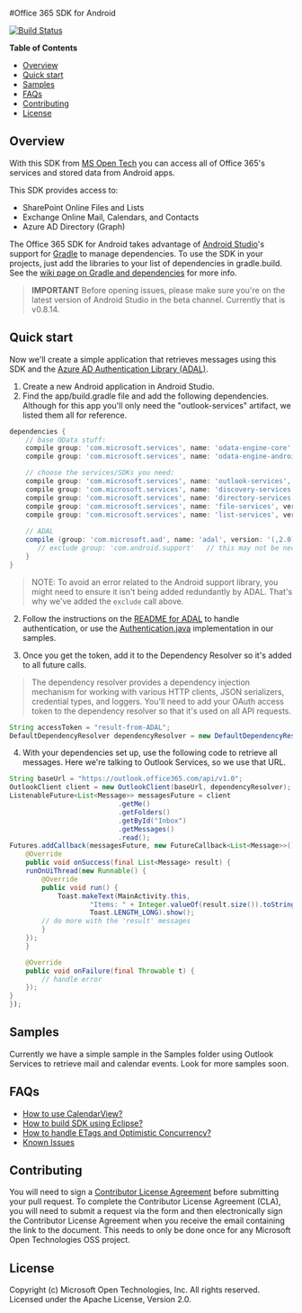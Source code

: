 #Office 365 SDK for Android

[![Build Status](https://travis-ci.org/OfficeDev/Office-365-SDK-for-Android.svg?branch=master)](https://travis-ci.org/OfficeDev/Office-365-SDK-for-Android)

**Table of Contents**

- [Overview](#overview)
- [Quick start](#quick-start)
- [Samples](#samples)
- [FAQs](#faqs)
- [Contributing](#contributing)
- [License](#license)

## Overview
With this SDK from [MS Open Tech](https://msopentech.com) you can access all of Office 365's services and stored data from Android apps.

This SDK provides access to:
  * SharePoint Online Files and Lists
  * Exchange Online Mail, Calendars, and Contacts
  * Azure AD Directory (Graph)

The Office 365 SDK for Android takes advantage of [Android Studio](https://developer.android.com/sdk/installing/studio.html)'s support for [Gradle](http://www.gradle.org/) to manage dependencies. To use the SDK in your projects, just add the libraries to your list of dependencies in gradle.build. See the [wiki page on Gradle and dependencies](https://github.com/OfficeDev/Office-365-SDK-for-Android/wiki/Include-Dependencies-using-Gradle) for more info.

> **IMPORTANT** Before opening issues, please make sure you're on the latest version of Android Studio in the beta channel. Currently that is v0.8.14.

## Quick start
Now we'll create a simple application that retrieves messages using this SDK and the [Azure AD Authentication Library (ADAL)](https://github.com/AzureAD/azure-activedirectory-library-for-android).

1. Create a new Android application in Android Studio.
2. Find the app/build.gradle file and add the following dependencies. Although for this app you'll only need the "outlook-services" artifact, we listed them all for reference.

```Groovy
dependencies {
    // base OData stuff:
    compile group: 'com.microsoft.services', name: 'odata-engine-core', version: '0.10.1'
    compile group: 'com.microsoft.services', name: 'odata-engine-android-impl', version: '0.10.1', ext:'aar'

    // choose the services/SDKs you need:
    compile group: 'com.microsoft.services', name: 'outlook-services', version: '0.10.1'
    compile group: 'com.microsoft.services', name: 'discovery-services', version: '0.10.1'
    compile group: 'com.microsoft.services', name: 'directory-services', version: '0.10.1'
    compile group: 'com.microsoft.services', name: 'file-services', version: '0.10.1'
    compile group: 'com.microsoft.services', name: 'list-services', version: '0.10.1', ext:'aar'
    
    // ADAL
    compile (group: 'com.microsoft.aad', name: 'adal', version: '(,2.0)') {
       // exclude group: 'com.android.support'   // this may not be necessary
    }
}

```

  > NOTE: To avoid an error related to the Android support library, you might need to ensure it isn't being added redundantly by ADAL. That's why we've added the `exclude` call above.
  
2. Follow the instructions on the [README for ADAL](https://github.com/AzureAD/azure-activedirectory-library-for-android) to handle authentication, or use the [Authentication.java](https://github.com/OfficeDev/Office-365-SDK-for-Android/blob/master/samples/simple-exchange-sample/app/src/main/java/com/microsoft/simple_exchange_sample/Authentication.java) implementation in our samples.

3. Once you get the token, add it to the Dependency Resolver so it's added to all future calls.
  > The dependency resolver provides a dependency injection mechanism for working with various HTTP clients, JSON serializers, credential types, and loggers. You'll need to add your OAuth access token to the dependency resolver so that it's used on all API requests.

```Java
String accessToken = "result-from-ADAL";
DefaultDependencyResolver dependencyResolver = new DefaultDependencyResolver(accessToken);
```

4. With your dependencies set up, use the following code to retrieve all messages. Here we're talking to Outlook Services, so we use that URL.

```Java
String baseUrl = "https://outlook.office365.com/api/v1.0";
OutlookClient client = new OutlookClient(baseUrl, dependencyResolver);
ListenableFuture<List<Message>> messagesFuture = client
						   .getMe()
						   .getFolders()
						   .getById("Inbox")
						   .getMessages()
						   .read();
Futures.addCallback(messagesFuture, new FutureCallback<List<Message>>() {
	@Override
	public void onSuccess(final List<Message> result) {
	runOnUiThread(new Runnable() {
	    @Override
	    public void run() {
	        Toast.makeText(MainActivity.this,
					"Items: " + Integer.valueOf(result.size()).toString(),
					Toast.LENGTH_LONG).show();
		// do more with the 'result' messages
	    }
	});
	}

	@Override
	public void onFailure(final Throwable t) {
		// handle error
	});
}
});
```

## Samples
Currently we have a simple sample in the Samples folder using Outlook Services to retrieve mail and calendar events. Look for more samples soon.

## FAQs

* [How to use CalendarView?](https://github.com/OfficeDev/Office-365-SDK-for-Android/wiki/Using-Calendar-View)
* [How to build SDK using Eclipse?](https://github.com/OfficeDev/Office-365-SDK-for-Android/wiki/Eclipse-build-instructions)
* [How to handle ETags and Optimistic Concurrency?](https://github.com/OfficeDev/Office-365-SDK-for-Android/wiki/ETags-and-Optimistic-Concurrency)
* [Known Issues](https://github.com/OfficeDev/Office-365-SDK-for-Android/wiki/Known-Issues)

## Contributing
You will need to sign a [Contributor License Agreement](https://cla.msopentech.com/) before submitting your pull request. To complete the Contributor License Agreement (CLA), you will need to submit a request via the form and then electronically sign the Contributor License Agreement when you receive the email containing the link to the document. This needs to only be done once for any Microsoft Open Technologies OSS project.

## License
Copyright (c) Microsoft Open Technologies, Inc. All rights reserved. Licensed under the Apache License, Version 2.0.
